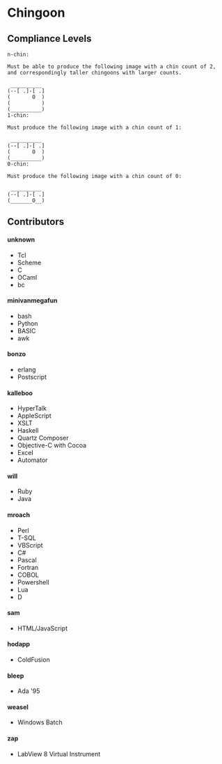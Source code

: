 # Chingoon

## Compliance Levels

```
n-chin:

Must be able to produce the following image with a chin count of 2, and correspondingly taller chingoons with larger counts.

 __________
(--[ .]-[ .]
(       O  )
(          )
(__________)
1-chin:

Must produce the following image with a chin count of 1:

 __________
(--[ .]-[ .]
(       O  )
(__________)
0-chin:

Must produce the following image with a chin count of 0:

 __________
(--[ .]-[ .]
(_______O__)
```

## Contributors

#### unknown

* Tcl
* Scheme
* C
* OCaml
* bc

#### minivanmegafun

* bash
* Python
* BASIC
* awk

#### bonzo

* erlang
* Postscript

#### kalleboo

* HyperTalk
* AppleScript
* XSLT
* Haskell
* Quartz Composer
* Objective-C with Cocoa
* Excel
* Automator

#### will

* Ruby
* Java

#### mroach

* Perl
* T-SQL
* VBScript
* C#
* Pascal
* Fortran
* COBOL
* Powershell
* Lua
* D

#### sam

* HTML/JavaScript

#### hodapp

* ColdFusion

#### bleep

* Ada '95

#### weasel

* Windows Batch

#### zap

* LabView 8 Virtual Instrument
